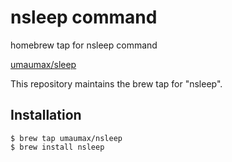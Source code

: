# nsleep command

homebrew tap for nsleep command

[umaumax/sleep]( https://github.com/umaumax/sleep )

This repository maintains the brew tap for "nsleep".

## Installation

```
$ brew tap umaumax/nsleep
$ brew install nsleep
```

